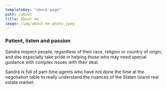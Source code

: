 ```yaml
---
templateKey: "about-page"
path: /about
title: About me
image: /img/about-me-photo.jpeg
---
```


### Patient, listen and passion

Sandra respect people, regardless of their race, religion or country of origin, and she especially take pride in helping those who may need special guidance with complex issues with their deal.

Sandra is full of part-time agents who have not done the time at the negotiation table to really understand the nuances of the Staten Island real estate market.

<!-- ### Single origin

Single-origin coffee is coffee grown within a single known geographic origin. Sometimes, this is a single farm or a specific collection of beans from a single country. The name of the coffee is then usually the place it was grown to whatever degree available.

### Sustainable farming

Sustainable agriculture is farming in sustainable ways based on an understanding of ecosystem services, the study of relationships between organisms and their environment. What grows where and how it is grown are a matter of choice and careful consideration for nature and communities.

### Direct sourcing

Direct trade is a form of sourcing practiced by some coffee roasters. Advocates of direct trade practices promote direct communication and price negotiation between buyer and farmer, along with systems that encourage and incentivize quality.

### Reinvest profits

We want to truly empower the communities that bring amazing coffee to you. That’s why we reinvest 20% of our profits into farms, local businesses and schools everywhere our coffee is grown. You can see the communities grow and learn more about coffee farming on our blog. -->
